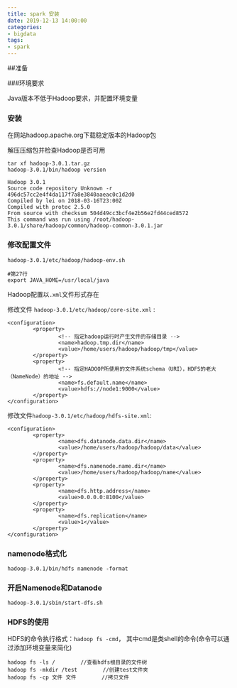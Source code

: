 ```yaml
---
title: spark 安装
date: 2019-12-13 14:00:00
categories: 
- bigdata
tags:
- spark
---
```


##准备

###环境要求

Java版本不低于Hadoop要求，并配置环境变量

### 安装

在网站hadoop.apache.org下载稳定版本的Hadoop包

解压压缩包并检查Hadoop是否可用

```
tar xf hadoop-3.0.1.tar.gz
hadoop-3.0.1/bin/hadoop version

Hadoop 3.0.1
Source code repository Unknown -r 496dc57cc2e4f4da117f7a8e3840aaeac0c1d2d0
Compiled by lei on 2018-03-16T23:00Z
Compiled with protoc 2.5.0
From source with checksum 504d49cc3bcf4e2b56e2fd44ced8572
This command was run using /root/hadoop-3.0.1/share/hadoop/common/hadoop-common-3.0.1.jar
```

### 修改配置文件

`hadoop-3.0.1/etc/hadoop/hadoop-env.sh`

```
#第27行
export JAVA_HOME=/usr/local/java
```



Hadoop配置以`.xml`文件形式存在

修改文件 `hadoop-3.0.1/etc/hadoop/core-site.xml` :

```
<configuration>
        <property>
                <!-- 指定hadoop运行时产生文件的存储目录 -->
                <name>hadoop.tmp.dir</name>
                <value>/home/users/hadoop/hadoop/tmp</value>
        </property>
        <property>
                <!-- 指定HADOOP所使用的文件系统schema（URI），HDFS的老大（NameNode）的地址 -->
                <name>fs.default.name</name>
                <value>hdfs://node1:9000</value>
        </property>
</configuration>
```

修改文件`hadoop-3.0.1/etc/hadoop/hdfs-site.xml`:

```
<configuration>
        <property>
                <name>dfs.datanode.data.dir</name>
                <value>/home/users/hadoop/hadoop/data</value>
        </property>
        <property>
                <name>dfs.namenode.name.dir</name>
                <value>/home/users/hadoop/hadoop/name</value>
        </property>
        <property>
                <name>dfs.http.address</name>
                <value>0.0.0.0:8100</value>
        </property>
        <property>
                <name>dfs.replication</name>
                <value>1</value>
        </property>
</configuration>
```

### namenode格式化

```
hadoop-3.0.1/bin/hdfs namenode -format
```

### 开启Namenode和Datanode

```
hadoop-3.0.1/sbin/start-dfs.sh
```

### HDFS的使用

HDFS的命令执行格式：`hadoop fs -cmd`， 其中cmd是类shell的命令(命令可以通过添加环境变量来简化)

```
hadoop fs -ls /        //查看hdfs根目录的文件树
hadoop fs -mkdir /test        //创建test文件夹
hadoop fs -cp 文件 文件        //拷贝文件
```